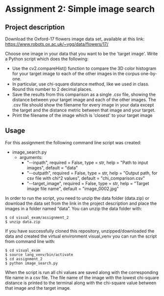 
# Assignment 2: Simple image search

## Project description 

Download the Oxford-17 flowers image data set, available at this link:
https://www.robots.ox.ac.uk/~vgg/data/flowers/17/

Choose one image in your data that you want to be the 'target image'. Write a Python script which does the following:

* Use the cv2.compareHist() function to compare the 3D color histogram for your target image to each of the other images in the corpus one-by-one.
* In particular, use chi-square distance method, like we used in class. Round this number to 2 decimal places.
* Save the results from this comparison as a single .csv file, showing the distance between your target image and each of the other images. The .csv file should show the filename for every image in your data except the target and the distance metric between that image and your target. 
* Print the filename of the image which is 'closest' to your target image



## Usage
For this assignment the following command line script was created:
* image_search.py
    * arguments:
        *  "--inpath", required = False, type = str, help = "Path to input images", default = "data"
        *  "--outpath", required = False, type = str, help = "Output path, for csv file with chi^2 values", default = "chi_comparison.csv"
        *   "--target_image", required = False, type = str, help = "Target image file name", default = "image_0002.jpg"

In order to run the script, you need to unzip the data folder (data.zip) or download the data set from the link in the project description and place the images in a folder named “data”. You can unzip the data folder with:

```
$ cd visual_exam/assignment_2
$ unzip data.zip
```

If you have successfully cloned this repository, unzipped/downloaded the data and created the virtual environment visual_venv you can run the script from command line with:


```
$ cd visual_exam
$ source lang_venv/bin/activate
$ cd assignment_2
$ python image_search.py
```
When the script is run all chi values are saved along with the corresponding file name in a csv file. The file name of the image with the lowest chi-square distance is printed to the terminal along with the chi-square value between that image and the target image. 
